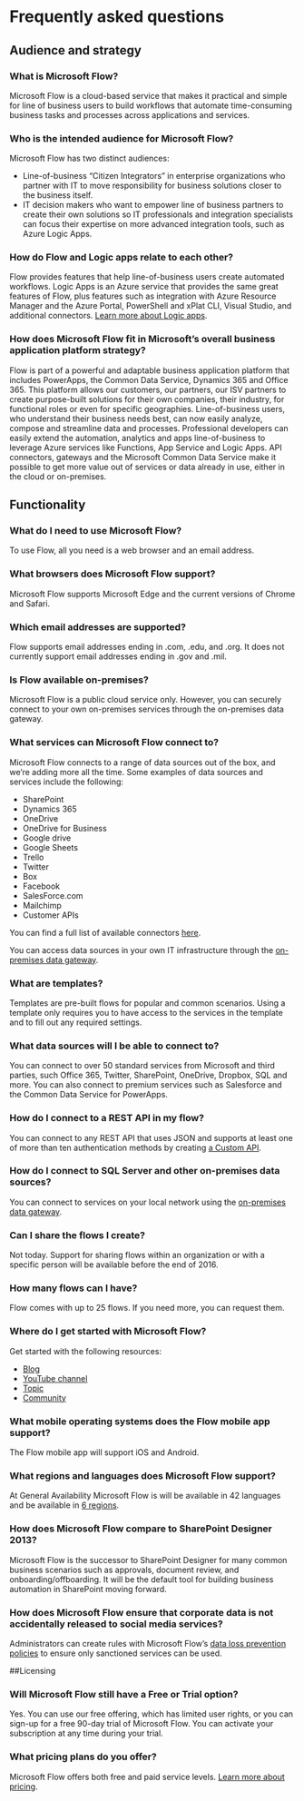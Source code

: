 <properties
	pageTitle="Frequently asked questions | Microsoft Flow"
	description="Answers to several common questions about Microsoft Flow"
	services=""
	suite="flow"
	documentationCenter="na"
	authors="stepsic-microsoft-com"
	manager="erikre"
	editor=""
	tags=""/>

<tags
   ms.service="flow"
   ms.devlang="na"
   ms.topic="article"
   ms.tgt_pltfrm="na"
   ms.workload="na"
   ms.date="10/26/2016"
   ms.author="stepsic"/>

# Frequently asked questions

## Audience and strategy

### What is Microsoft Flow?
Microsoft Flow is a cloud-based service that makes it practical and simple for line of business users to build workflows that automate time-consuming business tasks and processes across applications and services.

### Who is the intended audience for Microsoft Flow?
Microsoft Flow has two distinct audiences: 
- Line-of-business “Citizen Integrators” in enterprise organizations who partner with IT to move responsibility for business solutions closer to the business itself.
- IT decision makers who want to empower line of business partners to create their own solutions so IT professionals and integration specialists can focus their expertise on more advanced integration tools, such as Azure Logic Apps.

### How do Flow and Logic apps relate to each other?
Flow provides features that help line-of-business users create automated workflows. Logic Apps is an Azure service that provides the same great features of Flow, plus features such as integration with Azure Resource Manager and the Azure Portal, PowerShell and xPlat CLI, Visual Studio, and additional connectors. [Learn more about Logic apps](https://azure.microsoft.com/services/app-service/logic/).

### How does Microsoft Flow fit in Microsoft’s overall business application platform strategy?
Flow is part of a powerful and adaptable business application platform that includes PowerApps, the Common Data Service, Dynamics 365 and Office 365. This platform allows our customers, our partners, our ISV partners to create purpose-built solutions for their own companies, their industry, for functional roles or even for specific geographies. Line-of-business users, who understand their business needs best, can now easily analyze, compose and streamline data and processes. Professional developers can easily extend the automation, analytics and apps line-of-business to leverage Azure services like Functions, App Service and Logic Apps. API connectors, gateways and the Microsoft Common Data Service make it possible to get more value out of services or data already in use, either in the cloud or on-premises.

## Functionality

### What do I need to use Microsoft Flow?
To use Flow, all you need is a web browser and an email address. 


### What browsers does Microsoft Flow support?
Microsoft Flow supports Microsoft Edge and the current versions of Chrome and Safari.

### Which email addresses are supported?
Flow supports email addresses ending in .com, .edu, and .org. It does not currently support email addresses ending in .gov and .mil.  

### Is Flow available on-premises?
Microsoft Flow is a public cloud service only. However, you can securely connect to your own on-premises services through the on-premises data gateway.

### What services can Microsoft Flow connect to? 
Microsoft Flow connects to a range of data sources out of the box, and we’re adding more all the time. Some examples of data sources and services include the following: 
- SharePoint
- Dynamics 365
- OneDrive 
- OneDrive for Business 
- Google drive
- Google Sheets
- Trello
- Twitter
- Box
- Facebook
- SalesForce.com
- Mailchimp
- Customer APIs

You can find a full list of available connectors [here](https://flow.microsoft.com/services/).

You can access data sources in your own IT infrastructure through the [on-premises data gateway](gateway-manage.md).

### What are templates?
Templates are pre-built flows for popular and common scenarios. Using a template only requires you to have access to the services in the template and to fill out any required settings.

### What data sources will I be able to connect to?
You can connect to over 50 standard services from Microsoft and third parties, such Office 365, Twitter, SharePoint, OneDrive, Dropbox, SQL and more. You can also connect to premium services such as Salesforce and the Common Data Service for PowerApps.

### How do I connect to a REST API in my flow?
You can connect to any REST API that uses JSON and supports at least one of more than ten authentication methods by creating [a Custom API](get-started-flow-dev.md).

### How do I connect to SQL Server and other on-premises data sources?
You can connect to services on your local network using the [on-premises data gateway](gateway-manage.md). 

### Can I share the flows I create?
Not today. Support for sharing flows within an organization or with a specific person will be available before the end of 2016.

### How many flows can I have?
Flow comes with up to 25 flows. If you need more, you can request them.

### Where do I get started with Microsoft Flow?
Get started with the following resources:

- [Blog](https://flow.microsoft.com)
- [YouTube channel](https://youtube.com/playlist?list=PL8nfc9haGeb55I9wL9QnWyHp3ctU2_ThF)
- [Topic](getting-started.md)
- [Community](http://powerusers.microsoft.com)

### What mobile operating systems does the Flow mobile app support?
The Flow mobile app will support iOS and Android.

### What regions and languages does Microsoft Flow support?
At General Availability Microsoft Flow is will be available in 42 languages and be available in [6 regions](regions-overview.md).

### How does Microsoft Flow compare to SharePoint Designer 2013? 
Microsoft Flow is the successor to SharePoint Designer for many common business scenarios such as approvals, document review, and onboarding/offboarding. It will be the default tool for building business automation in SharePoint moving forward.

### How does Microsoft Flow ensure that corporate data is not accidentally released to social media services? 
Administrators can create rules with Microsoft Flow’s [data loss prevention policies](prevent-data-loss.md) to ensure only sanctioned services can be used. 

##Licensing

### Will Microsoft Flow still have a Free or Trial option?
Yes. You can use our free offering, which has limited user rights, or you can sign-up for a free 90-day trial of Microsoft Flow. You can activate your subscription at any time during your trial.

### What pricing plans do you offer?
Microsoft Flow offers both free and paid service levels. [Learn more about pricing](billing-questions.md).
